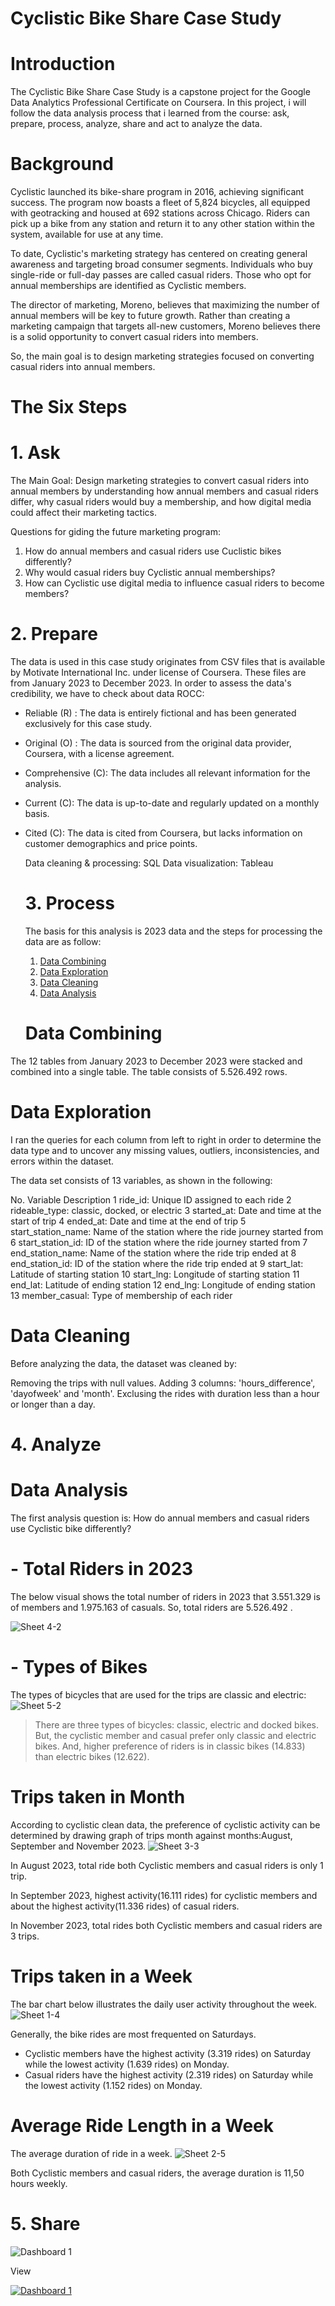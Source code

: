 # Cyclistic Bike Share Case Study
# Introduction
The Cyclistic Bike Share Case Study is a capstone project for the Google Data Analytics Professional Certificate on Coursera. In this project, i will follow the data analysis process
that i learned from the course: ask, prepare, process, analyze, share and act to analyze the data.
# Background
Cyclistic launched its bike-share program in 2016, achieving significant success. The program now boasts a fleet of 5,824 bicycles, all equipped with geotracking and housed at 692 stations across Chicago. Riders can pick up a bike from any station and return it to any other station within the system, available for use at any time.

To date, Cyclistic's marketing strategy has centered on creating general awareness and targeting broad consumer segments. Individuals who buy single-ride or full-day passes are called casual riders. Those who opt for annual memberships are identified as Cyclistic members.

The director of marketing, Moreno, believes that maximizing the number of annual members will be key to future growth. Rather than creating a marketing campaign that targets all-new customers, Moreno believes there is a solid opportunity to convert casual riders into members. 

So, the main goal is to design marketing strategies focused on converting casual riders into annual members.
# The Six Steps
#  1. Ask
The Main Goal: Design marketing strategies to convert casual riders into annual members by understanding how annual members and casual riders differ, why casual riders would buy a membership, and how digital media could affect their marketing tactics.

Questions for giding the future marketing program:
1. How do annual members and casual riders use Cuclistic bikes differently?
2. Why would casual riders buy Cyclistic annual memberships?
3. How can Cyclistic use digital media to influence casual riders to become members?
   
#  2. Prepare

The data is used in this case study originates from CSV files that is available by Motivate International Inc. under license of Coursera. These files are from January 2023 to December 2023. In order to assess the data's credibility, we have to check about data ROCC:
- Reliable (R) : The data is entirely fictional and has been generated exclusively for this case study.
- Original (O) : The data is sourced from the original data provider, Coursera, with a license agreement.
- Comprehensive (C): The data includes all relevant information for the analysis.
- Current (C): The data is up-to-date and regularly updated on a monthly basis.
- Cited (C): The data is cited from Coursera, but lacks information on customer demographics and price points.

  Data cleaning & processing: SQL 
  Data visualization: Tableau

  # 3. Process
  The basis for this analysis is 2023 data and the steps for processing the data are as follow:
  1. [Data Combining](https://github.com/7onia/case-study/blob/main/Data%20Combining.sql)
  2. [Data Exploration](https://github.com/7onia/case-study/blob/main/Data%20Exploration.sql)
  3. [Data Cleaning](https://github.com/7onia/case-study/blob/main/Data_Cleaning.sql)
  4. [Data Analysis](https://github.com/7onia/case-study/blob/main/Data_Analysis.sql)
 
  # Data Combining
The 12 tables from January 2023 to December 2023 were stacked and combined into a single table. The table consists of  5.526.492 rows.

# Data Exploration
I ran the queries for each column from left to right in order to determine the data type and to uncover any missing values, outliers, inconsistencies, and errors within the dataset.

The data set consists of 13 variables, as shown in the following:

No.	Variable	Description
1	ride_id:	Unique ID assigned to each ride
2	rideable_type:	classic, docked, or electric
3	started_at:	Date and time at the start of trip
4	ended_at:	Date and time at the end of trip
5	start_station_name:	Name of the station where the ride journey started from
6	start_station_id:	ID of the station where the ride journey started from
7	end_station_name:	Name of the station where the ride trip ended at
8	end_station_id:	ID of the station where the ride trip ended at
9	start_lat:	Latitude of starting station
10	start_lng:	Longitude of starting station
11	end_lat:	Latitude of ending station
12	end_lng:	Longitude of ending station
13	member_casual:	Type of membership of each rider

# Data Cleaning
Before analyzing the data, the dataset was cleaned by:

Removing the trips with null values.
Adding 3 columns: 'hours_difference', 'dayofweek' and 'month'.
Exclusing the rides with duration less than a hour or longer than a day.

# 4. Analyze

# Data Analysis
The first analysis question is:
How do annual members and casual riders use Cyclistic bike differently?

# - Total Riders in 2023
The below visual shows the total number of riders in 2023 that 3.551.329 is of members and 1.975.163 of casuals. 
So, total riders are 5.526.492 .

![Sheet 4-2](https://github.com/user-attachments/assets/eb0ae5e1-5f86-49ec-ae82-17552e29a0e6)


# - Types of Bikes
The types of bicycles that are used for the trips are classic and electric:
![Sheet 5-2](https://github.com/user-attachments/assets/deb952e0-4213-4200-961d-9ed7529b6ade)


> There are three types of bicycles: classic, electric and docked bikes.
> But, the cyclistic member and casual prefer only classic and electric bikes.
> And, higher preference of riders is in classic bikes (14.833) than electric bikes (12.622).


# Trips taken in Month
According to cyclistic clean data, the preference of cyclistic activity can be determined by drawing graph of trips month against months:August, September and November 2023.
![Sheet 3-3](https://github.com/user-attachments/assets/6e31994c-b499-479f-b1bc-811114ed0c90)

In August 2023, total ride both Cyclistic members and casual riders is only 1 trip.

In September 2023, highest activity(16.111 rides) for cyclistic members and about the highest activity(11.336 rides) of casual riders. 

In November 2023, total rides both Cyclistic members and casual riders are 3 trips.

# Trips taken in a Week
The bar chart below illustrates the daily user activity throughout the week.
![Sheet 1-4](https://github.com/user-attachments/assets/bc1da6b2-958f-47be-978a-3b6b485e6d3e)

Generally, the bike rides are most frequented on Saturdays.
- Cyclistic members have the highest activity (3.319 rides) on Saturday while the lowest activity (1.639 rides) on Monday.
- Casual riders have the highest activity (2.319 rides) on Saturday while the lowest activity (1.152 rides) on Monday.

# Average Ride Length in a Week
The average duration of ride in a week.
![Sheet 2-5](https://github.com/user-attachments/assets/703bce87-f1bd-4e88-95b9-2fe5845aa7e4)

Both Cyclistic members and casual riders, the average duration is 11,50 hours weekly.


# 5. Share
![Dashboard 1](https://github.com/user-attachments/assets/af481010-82f2-451b-9089-d0824242f795)

View <div class='tableauPlaceholder' id='viz1723220957124' style='position: relative'><noscript><a href='#'><img alt='Dashboard 1 ' src='https:&#47;&#47;public.tableau.com&#47;static&#47;images&#47;to&#47;totalridesperweek&#47;Dashboard1&#47;1_rss.png' style='border: none' /></a></noscript><object class='tableauViz'  style='display:none;'><param name='host_url' value='https%3A%2F%2Fpublic.tableau.com%2F' /> <param name='embed_code_version' value='3' /> <param name='site_root' value='' /><param name='name' value='totalridesperweek&#47;Dashboard1' /><param name='tabs' value='no' /><param name='toolbar' value='yes' /><param name='static_image' value='https:&#47;&#47;public.tableau.com&#47;static&#47;images&#47;to&#47;totalridesperweek&#47;Dashboard1&#47;1.png' /> <param name='animate_transition' value='yes' /><param name='display_static_image' value='yes' /><param name='display_spinner' value='yes' /><param name='display_overlay' value='yes' /><param name='display_count' value='yes' /><param name='language' value='en-US' /></object></div>                <script type='text/javascript'>                    var divElement = document.getElementById('viz1723220957124');                    var vizElement = divElement.getElementsByTagName('object')[0];                    if ( divElement.offsetWidth > 800 ) { vizElement.style.width='1000px';vizElement.style.height='827px';} else if ( divElement.offsetWidth > 500 ) { vizElement.style.width='1000px';vizElement.style.height='827px';} else { vizElement.style.width='100%';vizElement.style.height='1227px';}                     var scriptElement = document.createElement('script');                    scriptElement.src = 'https://public.tableau.com/javascripts/api/viz_v1.js';                    vizElement.parentNode.insertBefore(scriptElement, vizElement);                </script>
